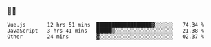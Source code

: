 ### 👨‍💻

<!--START_SECTION:waka-->

```text
Vue.js       12 hrs 51 mins  ██████████████████▓░░░░░░   74.34 %
JavaScript   3 hrs 41 mins   █████▒░░░░░░░░░░░░░░░░░░░   21.38 %
Other        24 mins         ▓░░░░░░░░░░░░░░░░░░░░░░░░   02.37 %
```

<!--END_SECTION:waka-->
